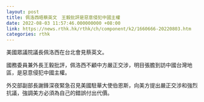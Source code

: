 ```yaml
---
layout: post
title: 佩洛西晤蔡英文　王毅批評是惡意侵犯中國主權
date: 2022-08-03 11:57:46.000000000 +08:00
link: https://news.rthk.hk/rthk/ch/component/k2/1660666-20220803.htm
categories: rthk
---
```


美國眾議院議長佩洛西在台北會見蔡英文。

國務委員兼外長王毅批評，佩洛西不顧中方嚴正交涉，明目張膽到訪中國台灣地區，是惡意侵犯中國主權。

外交部副部長謝鋒深夜緊急召見美國駐華大使伯恩斯，向美方提出嚴正交涉和強烈抗議，強調美方必須為自己的錯誤付出代價。
